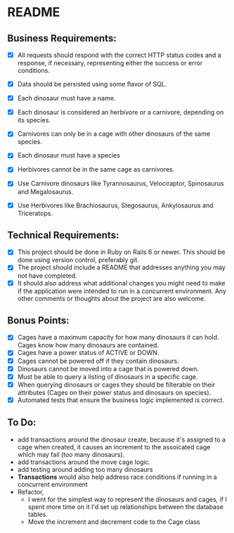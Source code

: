 # README

## Business Requirements:

- [x] All requests should respond with the correct HTTP status codes and a response, if necessary, representing either the success or error conditions.
- [x] Data should be persisted using some flavor of SQL.
- [x] Each dinosaur must have a name.
- [x] Each dinosaur is considered an herbivore or a carnivore, depending on its species.
- [x] Carnivores can only be in a cage with other dinosaurs of the same species.
- [x] Each dinosaur must have a species
- [x] Herbivores cannot be in the same cage as carnivores.
- [x] Use Carnivore dinosaurs like Tyrannosaurus, Velociraptor, Spinosaurus and Megalosaurus.
- [x] Use Herbivores like Brachiosaurus, Stegosaurus, Ankylosaurus and Triceratops.


## Technical Requirements:
- [x] This project should be done in Ruby on Rails 6 or newer. This should be done using version control, preferably git.
- [x] The project should include a README that addresses anything you may not have completed.
- [x] It should also address what additional changes you might need to make if the application were intended to run in a concurrent environment. Any other comments or thoughts about the project are also welcome.

## Bonus Points:

- [x] Cages have a maximum capacity for how many dinosaurs it can hold. Cages know how many dinosaurs are contained.
- [x] Cages have a power status of ACTIVE or DOWN.
- [x] Cages cannot be powered off if they contain dinosaurs.
- [x] Dinosaurs cannot be moved into a cage that is powered down.
- [x] Must be able to query a listing of dinosaurs in a specific cage.
- [x] When querying dinosaurs or cages they should be filterable on their attributes (Cages on their power status and dinosaurs on species).
- [x] Automated tests that ensure the business logic implemented is correct.

## To Do:

- add transactions around the dinosaur create, because it's assigned to a cage when created, it causes an increment to the assoicated cage which may fail (too many dinosaurs).
- add transactions around the move cage logic.
- add testing around adding too many dinosaurs
- **Transactions** would also help address race conditions if running in a concurrent environment
- Refactor, 
  - I went for the simplest way to represent the dinosaurs and cages, if I spent more time on it I'd set up relationships between the database tables. 
  - Move the increment and decrement code to the Cage class
  
